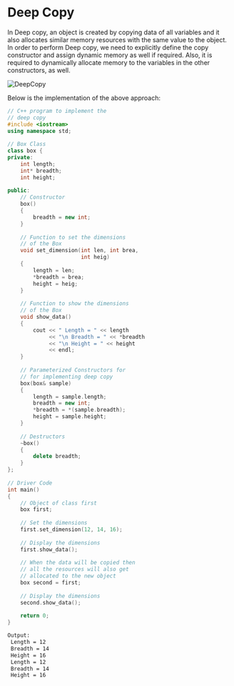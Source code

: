 # Deep Copy

In Deep copy, an object is created by copying data of all variables and it also allocates similar memory resources with the same value to the object. In order to perform Deep copy, we need to explicitly define the copy constructor and assign dynamic memory as well if required. Also, it is required to dynamically allocate memory to the variables in the other constructors, as well.

![DeepCopy](https://media.geeksforgeeks.org/wp-content/uploads/20201216032814/DeepCopy.png)

Below is the implementation of the above approach:

```cpp
// C++ program to implement the
// deep copy
#include <iostream>
using namespace std;
  
// Box Class
class box {
private:
    int length;
    int* breadth;
    int height;
  
public:
    // Constructor
    box()
    {
        breadth = new int;
    }
  
    // Function to set the dimensions
    // of the Box
    void set_dimension(int len, int brea,
                       int heig)
    {
        length = len;
        *breadth = brea;
        height = heig;
    }
  
    // Function to show the dimensions
    // of the Box
    void show_data()
    {
        cout << " Length = " << length
             << "\n Breadth = " << *breadth
             << "\n Height = " << height
             << endl;
    }
  
    // Parameterized Constructors for
    // for implementing deep copy
    box(box& sample)
    {
        length = sample.length;
        breadth = new int;
        *breadth = *(sample.breadth);
        height = sample.height;
    }
  
    // Destructors
    ~box()
    {
        delete breadth;
    }
};
  
// Driver Code
int main()
{
    // Object of class first
    box first;
  
    // Set the dimensions
    first.set_dimension(12, 14, 16);
  
    // Display the dimensions
    first.show_data();
  
    // When the data will be copied then
    // all the resources will also get
    // allocated to the new object
    box second = first;
  
    // Display the dimensions
    second.show_data();
  
    return 0;
}
```

```bash
Output:
 Length = 12
 Breadth = 14
 Height = 16
 Length = 12
 Breadth = 14
 Height = 16
```
